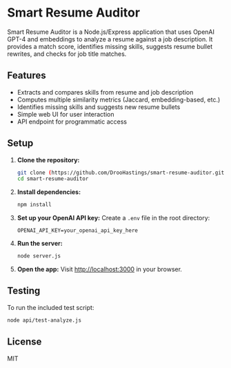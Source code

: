 # Smart Resume Auditor

Smart Resume Auditor is a Node.js/Express application that uses OpenAI GPT-4 and embeddings to analyze a resume against a job description. It provides a match score, identifies missing skills, suggests resume bullet rewrites, and checks for job title matches.

## Features

- Extracts and compares skills from resume and job description
- Computes multiple similarity metrics (Jaccard, embedding-based, etc.)
- Identifies missing skills and suggests new resume bullets
- Simple web UI for user interaction
- API endpoint for programmatic access

## Setup

1. **Clone the repository:**
   ```bash
   git clone (https://github.com/DrooHastings/smart-resume-auditor.git)
   cd smart-resume-auditor
   ```
2. **Install dependencies:**
   ```bash
   npm install
   ```
3. **Set up your OpenAI API key:**
   Create a `.env` file in the root directory:
   ```
   OPENAI_API_KEY=your_openai_api_key_here
   ```
4. **Run the server:**
   ```bash
   node server.js
   ```
5. **Open the app:**
   Visit [http://localhost:3000](http://localhost:3000) in your browser.

## Testing

To run the included test script:

```bash
node api/test-analyze.js
```

## License

MIT
